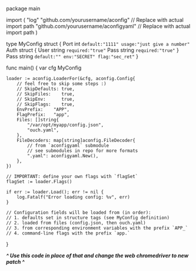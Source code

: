 package main

import (
	"log"
	"github.com/yourusername/aconfig" // Replace with actual import path
	"github.com/yourusername/aconfigyaml" // Replace with actual import path
)

type MyConfig struct {
	Port int `default:"1111" usage:"just give a number"`
	Auth struct {
		User string `required:"true"`
		Pass string `required:"true"`
	}
	Pass string `default:"" env:"SECRET" flag:"sec_ret"`
}

func main() {
	var cfg MyConfig

	loader := aconfig.LoaderFor(&cfg, aconfig.Config{
		// feel free to skip some steps :)
		// SkipDefaults: true,
		// SkipFiles:    true,
		// SkipEnv:      true,
		// SkipFlags:    true,
		EnvPrefix:    "APP",
		FlagPrefix:   "app",
		Files: []string{
			"/var/opt/myapp/config.json",
			"ouch.yaml",
		},
		FileDecoders: map[string]aconfig.FileDecoder{
			// from `aconfigyaml` submodule
			// see submodules in repo for more formats
			".yaml": aconfigyaml.New(),
		},
	})

	// IMPORTANT: define your own flags with `flagSet`
	flagSet := loader.Flags()

	if err := loader.Load(); err != nil {
		log.Fatalf("Error loading config: %v", err)
	}

	// Configuration fields will be loaded from (in order):
	// 1. defaults set in structure tags (see MyConfig definition)
	// 2. loaded from files (config.json, then ouch.yaml)
	// 3. from corresponding environment variables with the prefix `APP_`
	// 4. command-line flags with the prefix `app.`
}



***^ Use this code in place of that 
and change the web chromedriver to new patch ^***
